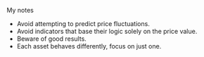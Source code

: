 My notes

- Avoid attempting to predict price fluctuations.
- Avoid indicators that base their logic solely on the price value.
- Beware of good results.
- Each asset behaves differently, focus on just one.